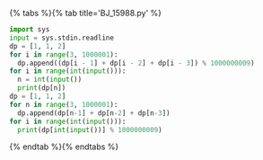 {% tabs %}{% tab title='BJ_15988.py' %}

```py
import sys
input = sys.stdin.readline
dp = [1, 1, 2]
for i in range(3, 1000001):
  dp.append((dp[i - 1] + dp[i - 2] + dp[i - 3]) % 1000000009)
for i in range(int(input())):
  n = int(input())
  print(dp[n])
dp = [1, 1, 2]
for n in range(3, 1000001):
  dp.append(dp[n-1] + dp[n-2] + dp[n-3])
for i in range(int(input())):
  print(dp[int(input())] % 1000000009)
```

{% endtab %}{% endtabs %}
